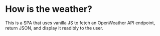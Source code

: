 # How is the weather?
This is a SPA that uses vanilla JS to fetch an OpenWeather API endpoint, return JSON, and display it readibly to the user.